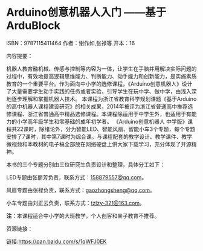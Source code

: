 # Arduino创意机器人入门 ——基于ArduBlock

ISBN：9787115411464 
作者：谢作如,张禄等 
开本：16 

内容提要： 

机器人教育融机械、传感与控制等内容为一体，让学生在手脑并用解决实际问题的过程中，有效地提高逻辑思维能力、判断能力、动手能力和创新能力，是实施素质教育的一个重要平台。作为面向中小学的选修课程，《Arduino创意机器人》设计了大量需要学生动手实践的任务或者实验，引导学生在玩中学、做中学，由浅入深地逐步理解和掌握机器人技术。
本课程为浙江省教育科学规划课题《基于Arduino的高中机器人课程建设研究》的相关成果，2014年被评为浙江省普通高中推荐选修课程、浙江省普通高中精品选修课程。本课程除适用于中学生外，也适用于有能力的小学高年级学生和零基础的成年初学者。
《Arduino创意机器人 中学版》课程共22课时，除绪论外，分为智能LED、智能风扇、智能小车3个专题，每个专题安排了7课时，其中第7课时为综合课。与课程配套的教学设计、教学课件、教学微视频和本教材的电子稿全部放在网络硬盘上供大家下载学习，充分体现了开源精神。

本书的三个专题分别由三位研究生负责设计和整理，具体分工如下：

LED专题由张丽芳负责，联系方式：158879557@qq.com。

风扇专题由张禄负责，联系方式：gaozhongsheng@qq.com。

小车专题由刘正云负责，联系方式：tzlzy-321@163.com。

**注**：本课程适合中小学的大班教学，个人创客和亲子教育不推荐。

资源链接：

链接:https://pan.baidu.com/s/1qWFJ0EK
